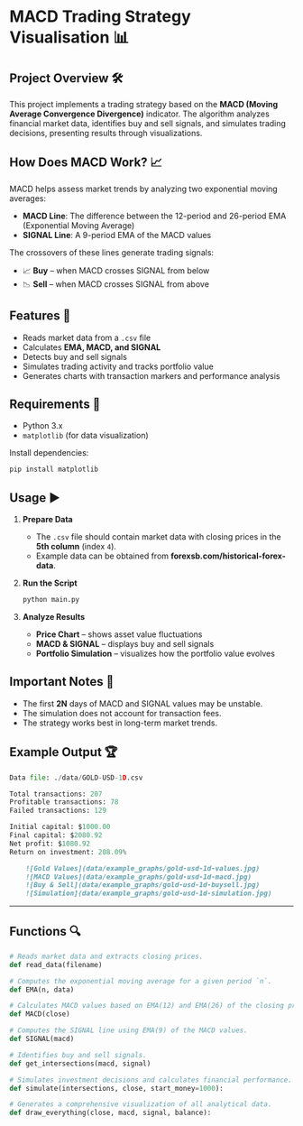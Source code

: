 # MACD Trading Strategy Visualisation 📊

## Project Overview 🛠️
This project implements a trading strategy based on the **MACD (Moving Average Convergence Divergence)** indicator. The algorithm analyzes financial market data, identifies buy and sell signals, and simulates trading decisions, presenting results through visualizations.

## How Does MACD Work? 📈
MACD helps assess market trends by analyzing two exponential moving averages:
- **MACD Line**: The difference between the 12-period and 26-period EMA (Exponential Moving Average)
- **SIGNAL Line**: A 9-period EMA of the MACD values

The crossovers of these lines generate trading signals:
- 📈 **Buy** – when MACD crosses SIGNAL from below
- 📉 **Sell** – when MACD crosses SIGNAL from above

## Features 💸
- Reads market data from a `.csv` file
- Calculates **EMA, MACD, and SIGNAL**
- Detects buy and sell signals
- Simulates trading activity and tracks portfolio value
- Generates charts with transaction markers and performance analysis

## Requirements 🔧
- Python 3.x
- `matplotlib` (for data visualization)

Install dependencies:
```sh
pip install matplotlib
```

## Usage ▶️
1. **Prepare Data**
   - The `.csv` file should contain market data with closing prices in the **5th column** (index `4`).
   - Example data can be obtained from **forexsb.com/historical-forex-data**.

2. **Run the Script**
   ```sh
   python main.py
   ```

3. **Analyze Results**
   - **Price Chart** – shows asset value fluctuations
   - **MACD & SIGNAL** – displays buy and sell signals
   - **Portfolio Simulation** – visualizes how the portfolio value evolves

## Important Notes 📜
- The first **2N** days of MACD and SIGNAL values may be unstable.
- The simulation does not account for transaction fees.
- The strategy works best in long-term market trends.

## Example Output 🏆
```python
Data file: ./data/GOLD-USD-1D.csv

Total transactions: 207
Profitable transactions: 78
Failed transactions: 129

Initial capital: $1000.00
Final capital: $2080.92
Net profit: $1080.92
Return on investment: 208.09%
```

```md
    ![Gold Values](data/example_graphs/gold-usd-1d-values.jpg)
    ![MACD Values](data/example_graphs/gold-usd-1d-macd.jpg)
    ![Buy & Sell](data/example_graphs/gold-usd-1d-buysell.jpg)
    ![Simulation](data/example_graphs/gold-usd-1d-simulation.jpg)
```

---

## Functions 🔍
```python
# Reads market data and extracts closing prices.
def read_data(filename)

# Computes the exponential moving average for a given period `n`.
def EMA(n, data)

# Calculates MACD values based on EMA(12) and EMA(26) of the closing prices.
def MACD(close)

# Computes the SIGNAL line using EMA(9) of the MACD values.
def SIGNAL(macd)

# Identifies buy and sell signals.
def get_intersections(macd, signal)

# Simulates investment decisions and calculates financial performance.
def simulate(intersections, close, start_money=1000):

# Generates a comprehensive visualization of all analytical data.
def draw_everything(close, macd, signal, balance):
```
